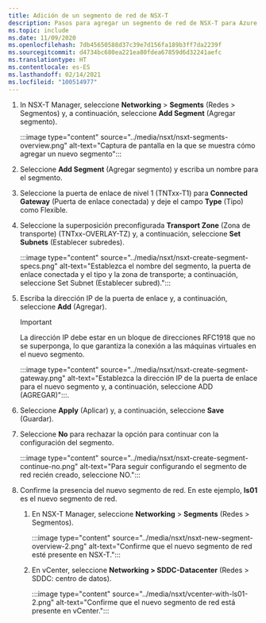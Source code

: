 ```yaml
---
title: Adición de un segmento de red de NSX-T
description: Pasos para agregar un segmento de red de NSX-T para Azure VMware Solution.
ms.topic: include
ms.date: 11/09/2020
ms.openlocfilehash: 7db45650588d37c39e7d156fa189b3ff7da2239f
ms.sourcegitcommit: d4734bc680ea221ea80fdea67859d6d32241aefc
ms.translationtype: HT
ms.contentlocale: es-ES
ms.lasthandoff: 02/14/2021
ms.locfileid: "100514977"
---
```

<!-- Used in manage-dhcp.md and tutorial-nsx-t-network-segment.md -->

1. In NSX-T Manager, seleccione **Networking** > **Segments** (Redes > Segmentos) y, a continuación, seleccione **Add Segment** (Agregar segmento). 

   :::image type="content" source="../media/nsxt/nsxt-segments-overview.png" alt-text="Captura de pantalla en la que se muestra cómo agregar un nuevo segmento":::

1. Seleccione **Add Segment** (Agregar segmento) y escriba un nombre para el segmento.

1. Seleccione la puerta de enlace de nivel 1 (TNTxx-T1) para **Connected Gateway** (Puerta de enlace conectada) y deje el campo **Type** (Tipo) como Flexible.

1. Seleccione la superposición preconfigurada **Transport Zone** (Zona de transporte) (TNTxx-OVERLAY-TZ) y, a continuación, seleccione **Set Subnets** (Establecer subredes). 

   :::image type="content" source="../media/nsxt/nsxt-create-segment-specs.png" alt-text="Establezca el nombre del segmento, la puerta de enlace conectada y el tipo y la zona de transporte; a continuación, seleccione Set Subnet (Establecer subred).":::

1. Escriba la dirección IP de la puerta de enlace y, a continuación, seleccione **Add** (Agregar). 

   >[!IMPORTANT]
   >La dirección IP debe estar en un bloque de direcciones RFC1918 que no se superponga, lo que garantiza la conexión a las máquinas virtuales en el nuevo segmento.

   :::image type="content" source="../media/nsxt/nsxt-create-segment-gateway.png" alt-text="Establezca la dirección IP de la puerta de enlace para el nuevo segmento y, a continuación, seleccione ADD (AGREGAR)":::.

1. Seleccione **Apply** (Aplicar) y, a continuación, seleccione **Save** (Guardar).

1. Seleccione **No** para rechazar la opción para continuar con la configuración del segmento. 

   :::image type="content" source="../media/nsxt/nsxt-create-segment-continue-no.png" alt-text="Para seguir configurando el segmento de red recién creado, seleccione NO.":::

1. Confirme la presencia del nuevo segmento de red. En este ejemplo, **ls01** es el nuevo segmento de red.

   1. En NSX-T Manager, seleccione **Networking** > **Segments** (Redes > Segmentos). 

      :::image type="content" source="../media/nsxt/nsxt-new-segment-overview-2.png" alt-text="Confirme que el nuevo segmento de red esté presente en NSX-T.":::

   1. En vCenter, seleccione **Networking > SDDC-Datacenter** (Redes > SDDC: centro de datos).

      :::image type="content" source="../media/nsxt/vcenter-with-ls01-2.png" alt-text="Confirme que el nuevo segmento de red está presente en vCenter.":::